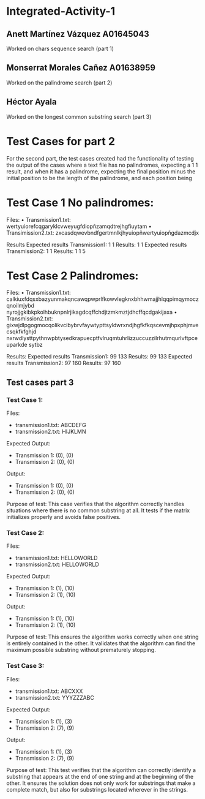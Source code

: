 # Integrated-Activity-1
## Anett Martínez Vázquez A01645043
Worked on chars sequence search (part 1)
## Monserrat Morales Cañez A01638959
Worked on the palindrome search (part 2)
## Héctor Ayala
Worked on the longest common substring search (part 3)


# Test Cases for part 2

For the second part, the test cases created had the functionality of testing the output of the cases 
where a text file has no palindromes, expecting a 1 1 result, and when it has a palindrome, 
expecting the final position minus the initial position to be the length of the palindrome, and 
each position being

# Test Case 1 No palindromes:

Files:
• Transmission1.txt: wertyuiorefcqgaryklcvweyugfdiopñzamqdtrejhgfiuytam
• Transimission2.txt: zxcasdqwevbndfgertmnlkjhyuiopñwertyuiopñgdazmcdjx

Results
Expected results Transmission1: 1 1
Results: 1 1
Expected results Transmission2: 1 1
Results: 1 1
5

# Test Case 2 Palindromes:

Files:
• Transmission1.txt: 
calkiuxfdqsxbazyunmakqncawqpwprlfkowvlegknxbhhwmajjhlqqpimqymoczqnoilmjybd
nyrojjgkibkpkolhbuknpnlrjikagdcqffchdjtzmkmztjdhcffqcdgakijaxa
• Transmission2.txt: 
gixwjdlpgogmocqolikvcibybrvfaywtypttsyldwrxndjhgfkfkqscevmjhpxphjmvecsqkfkfghjd
nxrwdlysttpythnwpbtysedkrapuecptfvlruqmtuhrlizzuccuzzilrhutmqurlvftpceuparkde
sytbz

Results:
Expected results Transmission1: 99 133
Results: 99 133
Expected results Transmission2: 97 160
Results: 97 160

## Test cases part 3
### Test Case 1: 
Files:
* transmission1.txt: ABCDEFG
* transmission2.txt: HIJKLMN

Expected Output:
* Transmission 1: (0), (0)
* Transmission 2: (0), (0)

Output:
* Transmission 1: (0), (0)
* Transmission 2: (0), (0)

Purpose of test: This case verifies that the algorithm correctly handles situations where there is no common substring at all. It tests if the matrix initializes properly and avoids false positives.

### Test Case 2: 
Files:
* transmission1.txt: HELLOWORLD
* transmission2.txt: HELLOWORLD

Expected Output:
* Transmission 1: (1), (10)
* Transmission 2: (1), (10)

Output:
* Transmission 1: (1), (10)
* Transmission 2: (1), (10)

Purpose of test: This ensures the algorithm works correctly when one string is entirely contained in the other. It validates that the algorithm can find the maximum possible substring without prematurely stopping.

### Test Case 3: 
Files:
* transmission1.txt: ABCXXX
* transmission2.txt: YYYZZZABC

Expected Output:
* Transmission 1: (1), (3)
* Transmission 2: (7), (9)

Output:
* Transmission 1: (1), (3)
* Transmission 2: (7), (9)
 
Purpose of test: This test verifies that the algorithm can correctly identify a substring that appears at the end of one string and at the beginning of the other. It ensures the solution does not only work for substrings that make a complete match, but also for substrings located wherever in the strings.
